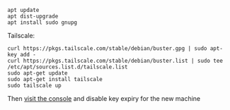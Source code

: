 ```
apt update
apt dist-upgrade
apt install sudo gnupg
```

Tailscale:
```
curl https://pkgs.tailscale.com/stable/debian/buster.gpg | sudo apt-key add -
curl https://pkgs.tailscale.com/stable/debian/buster.list | sudo tee /etc/apt/sources.list.d/tailscale.list
sudo apt-get update
sudo apt-get install tailscale
sudo tailscale up
```

Then [visit the console](https://login2.tailscale.io/admin/machines) and disable key expiry for the new machine
